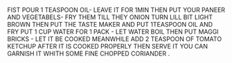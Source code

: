 
FIST POUR 1 TEASPOON  OIL- LEAVE IT FOR 1MIN
THEN PUT YOUR PANEER AND VEGETABELS- FRY THEM TILL THEY ONION TURN LILL BIT LIGHT BROWN
THEN PUT THE TASTE MAKER AND PUT 1TEASPOON OIL AND FRY
PUT 1 CUP WATER FOR 1 PACK - LET WATER BOIL 
THEN PUT  MAGGI BRICKS - LET IT BE COOKED 
MEANWHILE ADD 2 TEASPOON OF TOMATO KETCHUP
AFTER IT IS COOKED PROPERLY THEN SERVE IT 
YOU CAN GARNISH  IT WHITH SOME FINE CHOPPED CORIANDER .

